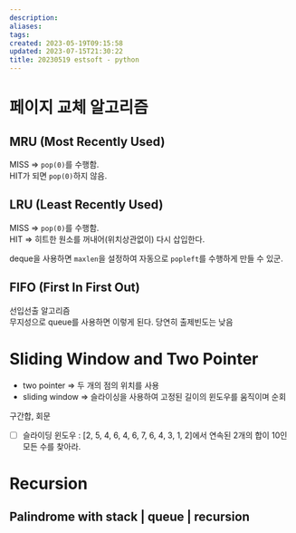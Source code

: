 ```yaml
---
description:
aliases: 
tags: 
created: 2023-05-19T09:15:58
updated: 2023-07-15T21:30:22
title: 20230519 estsoft - python
---
```


# 페이지 교체 알고리즘

## MRU (Most Recently Used)

MISS => `pop(0)`를 수행함.  
HIT가 되면 `pop(0)`하지 않음.

## LRU (Least Recently Used)

MISS => `pop(0)`를 수행함.  
HIT => 히트한 원소를 꺼내어(위치상관없이) 다시 삽입한다.

deque을 사용하면 `maxlen`을 설정하여 자동으로 `popleft`를 수행하게 만들 수 있군.

## FIFO (First In First Out) 

선입선출 알고리즘  
무지성으로 queue를 사용하면 이렇게 된다. 당연히 출제빈도는 낮음

# Sliding Window and Two Pointer

- two pointer => 두 개의 점의 위치를 사용
- sliding window => 슬라이싱을 사용하여 고정된 길이의 윈도우를 움직이며 순회

구간합, 회문

- [ ] 슬라이딩 윈도우 : [2, 5, 4, 6, 4, 6, 7, 6, 4, 3, 1, 2]에서 연속된 2개의 합이 10인 모든 수를 찾아라.

# Recursion

## Palindrome with stack | queue | recursion 
